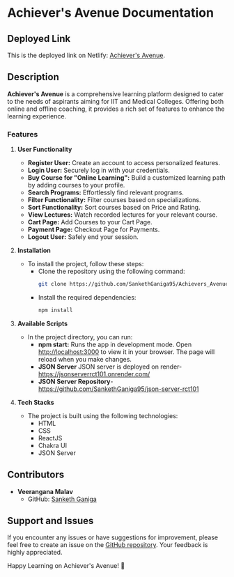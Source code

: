 # Achiever's Avenue Documentation

## Deployed Link

This is the deployed link on Netlify: [Achiever's Avenue](https://achieversavenue.netlify.app/).

## Description 

**Achiever's Avenue** is a comprehensive learning platform designed to cater to the needs of aspirants aiming for IIT and Medical Colleges. Offering both online and offline coaching, it provides a rich set of features to enhance the learning experience.

### Features

1. **User Functionality**
    - **Register User:** Create an account to access personalized features.
    - **Login User:** Securely log in with your credentials.
    - **Buy Course for "Online Learning":** Build a customized learning path by adding courses to your profile.
    - **Search Programs:** Effortlessly find relevant programs.
    - **Filter Functionality:** Filter courses based on specializations.
    - **Sort Functionality:** Sort courses based on Price and Rating.
    - **View Lectures:** Watch recorded lectures for your relevant course.
    - **Cart Page:** Add Courses to your Cart Page.
    - **Payment Page:** Checkout Page for Payments.
    - **Logout User:** Safely end your session.

2. **Installation**
    - To install the project, follow these steps:
        - Clone the repository using the following command:
            ```bash
            git clone https://github.com/SankethGaniga95/Achievers_Avenue.git
            ```
        - Install the required dependencies:
            ```bash
            npm install
            ```

3. **Available Scripts**
    - In the project directory, you can run:
        - **npm start:** Runs the app in development mode. Open [http://localhost:3000](http://localhost:3000) to view it in your browser. The page will reload when you make changes.
        - **JSON Server** JSON server is deployed on render-https://jsonserverrct101.onrender.com/
        - **JSON Server Repository**-https://github.com/SankethGaniga95/json-server-rct101

4. **Tech Stacks**
    - The project is built using the following technologies:
        - HTML
        - CSS
        - ReactJS
        - Chakra UI
        - JSON Server

## Contributors

- **Veerangana Malav**
  - GitHub: [Sanketh Ganiga](https://github.com/SankethGaniga95)

## Support and Issues

If you encounter any issues or have suggestions for improvement, please feel free to create an issue on the [GitHub repository](https://github.com/SankethGaniga95/Achievers_Avenue). Your feedback is highly appreciated.

Happy Learning on Achiever's Avenue! 🚀
